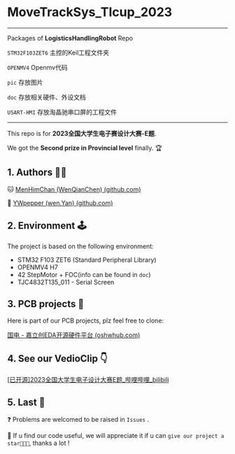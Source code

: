 # MoveTrackSys_TIcup_2023
---

Packages of **LogisticsHandlingRobot** Repo

`STM32F103ZET6`  主控的Keil工程文件夹

`OPENMV4`  Openmv代码

`pic`  存放图片

`doc`  存放相关硬件、外设文档

`USART-HMI` 存放淘晶驰串口屏的工程文件

---

This repo is for **2023全国大学生电子赛设计大赛-E题**.

We got the **Second prize in Provincial  level** finally.  🏆

## 1. Authors 🤜🤛

🐱 [MenHimChan (WenQianChen) (github.com)](https://github.com/MenHimChan)

🐯 [YWpepper (wen.Yan) (github.com)](https://github.com/YWpepper)

## 2. Environment 🕹

The project is based on the following environment:

+ STM32 F103 ZET6 (Standard Peripheral Library)
+ OPENMV4 H7
+ 42 StepMotor + FOC(info can be found in `doc`)
+ TJC4832T135_011 - Serial Screen

## 3. PCB projects 🔨

Here is part of our PCB projects, plz feel free to clone:

[国电 - 嘉立创EDA开源硬件平台 (oshwhub.com)](https://oshwhub.com/menhimchan/guo-dian)

## 4. See our VedioClip 👇

[[已开源\]2023全国大学生电子设计大赛E题_哔哩哔哩_bilibili](https://www.bilibili.com/video/BV11B421z7W9/)

## 5. Last 🙏

❓  Problems are welcomed to be raised in `Issues` .

🙏  If u find our code useful, we will appreciate it if u can `give our project a star🌟🌟🌟`, thanks a lot !


